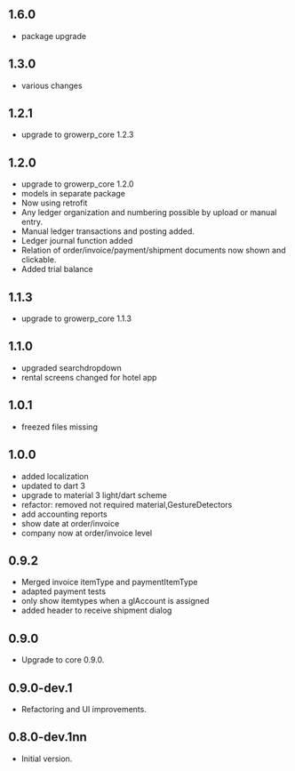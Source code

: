 ## 1.6.0
* package upgrade

## 1.3.0
* various changes

## 1.2.1
* upgrade to growerp_core 1.2.3

## 1.2.0
* upgrade to growerp_core 1.2.0
* models in separate package
* Now using retrofit
* Any ledger organization and numbering possible by upload or manual entry.
* Manual ledger transactions and posting added.
* Ledger journal function added
* Relation of order/invoice/payment/shipment documents now shown and clickable.
* Added trial balance

## 1.1.3
* upgrade to growerp_core 1.1.3

## 1.1.0
* upgraded searchdropdown
* rental screens changed for hotel app

## 1.0.1
* freezed files missing

## 1.0.0
* added localization
* updated to dart 3
* upgrade to material 3 light/dart scheme
* refactor: removed not required material,GestureDetectors 
* add accounting reports
* show date at order/invoice
* company now at order/invoice level
 
## 0.9.2
* Merged invoice itemType and paymentItemType
* adapted payment tests
* only show itemtypes when a glAccount is assigned
* added header to receive shipment dialog

## 0.9.0
* Upgrade to core 0.9.0.

## 0.9.0-dev.1
* Refactoring and UI improvements.

## 0.8.0-dev.1nn
* Initial version.

